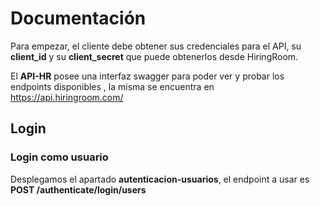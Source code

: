 # Documentación

Para empezar, el cliente debe obtener sus credenciales para el API, su **client_id** y su **client_secret** que puede obtenerlos desde HiringRoom.

El **API-HR** posee una interfaz swagger para poder ver y probar los endpoints disponibles , la misma se encuentra en https://api.hiringroom.com/

## Login

### Login como usuario

Desplegamos el apartado **autenticacion-usuarios**, el endpoint a usar es **POST /authenticate/login/users**